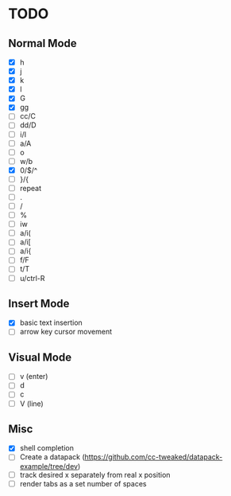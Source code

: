 # TODO

## Normal Mode
- [x] h
- [x] j
- [x] k
- [x] l
- [x] G
- [x] gg
- [ ] cc/C
- [ ] dd/D
- [ ] i/I
- [ ] a/A
- [ ] o
- [ ] w/b
- [x] 0/$/^
- [ ] }/{
- [ ] repeat
- [ ] .
- [ ] /
- [ ] %
- [ ] iw
- [ ] a/i(
- [ ] a/i[
- [ ] a/i{
- [ ] f/F
- [ ] t/T
- [ ] u/ctrl-R

## Insert Mode

- [x] basic text insertion
- [ ] arrow key cursor movement

## Visual Mode

- [ ] v (enter)
- [ ] d
- [ ] c
- [ ] V (line)

## Misc

- [x] shell completion
- [ ] Create a datapack (https://github.com/cc-tweaked/datapack-example/tree/dev)
- [ ] track desired x separately from real x position
- [ ] render tabs as a set number of spaces
